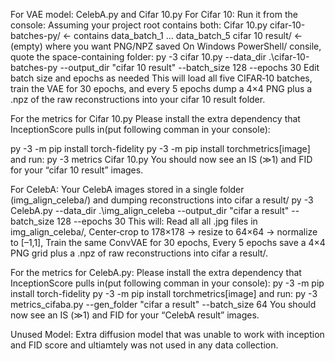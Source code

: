 For VAE model: 
CelebA.py and Cifar 10.py
For Cifar 10:
Run it from the console:
Assuming your project root contains both:
Cifar 10.py
cifar-10-batches-py/      ← contains data_batch_1 … data_batch_5
cifar 10 result/         ← (empty) where you want PNG/NPZ saved
On Windows PowerShell/ consile, quote the space-containing folder:
py -3 cifar 10.py --data_dir .\cifar-10-batches-py --output_dir "cifar 10 result" --batch_size 128 --epochs 30
Edit batch size and epochs as needed
This will load all five CIFAR‑10 batches, train the VAE for 30 epochs, and every 5 epochs dump a 4×4 PNG plus a .npz of the raw reconstructions into your cifar 10 result folder.

For the metrics for Cifar 10.py
Please install the extra dependency that InceptionScore pulls in(put following comman in your console):

py -3 -m pip install torch-fidelity
py -3 -m pip install torchmetrics[image]
and run:
py -3 metrics Cifar 10.py
You should now see an IS (≫1) and FID for your “cifar 10 result” images.


For CelebA:
Your CelebA images stored in a single folder (img_align_celeba/) and dumping reconstructions into cifar a result/
py -3 CelebA.py --data_dir .\img_align_celeba --output_dir "cifar a result" --batch_size 128 --epochs 30
This will:
Read all all .jpg files in img_align_celeba/,
Center‑crop to 178×178 → resize to 64×64 → normalize to [–1,1],
Train the same ConvVAE for 30 epochs,
Every 5 epochs save a 4×4 PNG grid plus a .npz of raw reconstructions into cifar a result/.

For the metrics for CelebA.py:
Please install the extra dependency that InceptionScore pulls in(put following comman in your console):
py -3 -m pip install torch-fidelity
py -3 -m pip install torchmetrics[image]
and run:
py -3 metrics_cifaba.py --gen_folder "cifar a result" --batch_size 64
You should now see an IS (≫1) and FID for your “CelebA result” images.


Unused Model:
Extra diffusion model that was unable to work with inception and FID score and ultiamtely was not used in any data collection.
